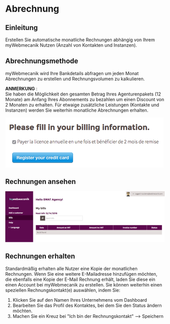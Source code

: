 # Abrechnung

## Einleitung

Erstellen Sie automatische monatliche Rechnungen abhängig von Ihrem myWebmecanik Nutzen \(Anzahl von Kontakten und Instanzen\).

## Abrechnungsmethode

myWebmecanik wird Ihre Bankdetails abfragen um jeden Monat Abrechnungen zu erstellen und Rechnungsvolumen zu kalkulieren.

**ANMERKUNG** :  
Sie haben die Möglichkeit den gesamten Betrag Ihres Agenturenpakets \(12 Monate\) am Anfang Ihres Abonnements zu bezahlen um einen Discount von 2 Monaten zu erhalten. Für etwaige zusätzliche Leistungen \(Kontakte und Instanzen\) werden Sie weiterhin monatliche Abrechnungen erhalten.

![image](assets/billing-mode.png)

## Rechnungen ansehen

![image](assets/bills.png)

## Rechnungen erhalten

Standardmäßig erhalten alle Nutzer eine Kopie der monatlichen Rechnungen. Wenn Sie eine weitere E-Mailadresse hinzufügen möchten, die ebenfalls eine Kopie der E-Mail Rechnung erhält, laden Sie diese ein einen Account bei myWebmecanik zu erstellen. Sie können weiterhin einen speziellen Rechnungskontakt\(e\) auswählen, indem Sie: 

1. Klicken Sie auf den Namen Ihres Unternehmens vom Dashboard
2. Bearbeiten Sie das Profil des Kontaktes, bei dem Sie den Status ändern möchten.
3. Machen Sie ein Kreuz bei "Ich bin der Rechnungskontakt" --&gt; Speichern




